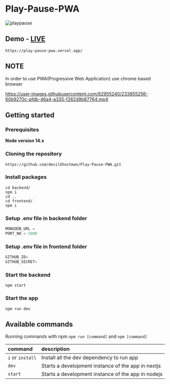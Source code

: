 # Play-Pause-PWA
![playpause](https://user-images.githubusercontent.com/82955240/233841321-ac627571-f883-4909-bed3-73108845b801.png)
## Demo - [LIVE](https://play-pause-pwa.vercel.app/)
```shell
https://play-pause-pwa.vercel.app/
```

## NOTE
In order to use PWA(Progressive Web Application) use chrome based browser

https://user-images.githubusercontent.com/82955240/233855256-60b9270c-afdb-46a4-a335-f262d9b87764.mp4


## Getting started
### Prerequisites

**Node version 14.x**

### Cloning the repository

```shell
https://github.com/devilGhostman/Play-Pause-PWA.git
```

### Install packages

```shell
cd backend/
npm i
cd ..
cd frontend/
npm i
```

### Setup .env file in backend folder


```js
MONGODB_URL =
PORT_NO = 5000
```

### Setup .env file in frontend folder


```js
GITHUB_ID=
GITHUB_SECRET=
```

### Start the backend

```shell
npm start
```

### Start the app

```shell
npm run dev
```

## Available commands

Running commands with npm `npm run [command]` and `npm [command]`

| command         | description                                        |
| :-------------- | :------------------------------------------------- |
| `i` or `install`| Install all the dev dependency to run app          |
| `dev`           | Starts a development instance of the app in nextjs |
| `start`         | Starts a development instance of the app in nodejs |
